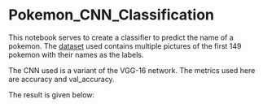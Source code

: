 # Pokemon_CNN_Classification

This notebook serves to create a classifier to predict the name of a pokemon. The [dataset](https://www.kaggle.com/thedagger/pokemon-generation-one) used contains multiple pictures of the first 149 pokemon with their names as the labels.

The CNN used is a variant of the VGG-16 network. The metrics used here are accuracy and val_accuracy.

The result is given below:

![]()
